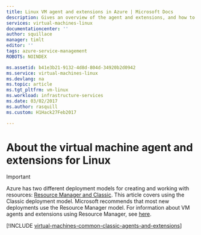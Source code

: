```yaml
---
title: Linux VM agent and extensions in Azure | Microsoft Docs
description: Gives an overview of the agent and extensions, and how to install the agent, using the classic deployment model on a Linux VM.
services: virtual-machines-linux
documentationcenter: ''
author: squillace
manager: timlt
editor: ''
tags: azure-service-management
ROBOTS: NOINDEX

ms.assetid: b41e3b21-9132-4d8d-804d-34920b2d0942
ms.service: virtual-machines-linux
ms.devlang: na
ms.topic: article
ms.tgt_pltfrm: vm-linux
ms.workload: infrastructure-services
ms.date: 03/02/2017
ms.author: rasquill
ms.custom: H1Hack27Feb2017

---
```

# About the virtual machine agent and extensions for Linux
> [!IMPORTANT]
> Azure has two different deployment models for creating and working with resources: [Resource Manager and Classic](../../../resource-manager-deployment-model.md). This article covers using the Classic deployment model. Microsoft recommends that most new deployments use the Resource Manager model. For information about VM agents and extensions using Resource Manager, see [here](../extensions-features.md?toc=%2fazure%2fvirtual-machines%2flinux%2ftoc.json).

[!INCLUDE [virtual-machines-common-classic-agents-and-extensions](../../../../includes/virtual-machines-common-classic-agents-and-extensions.md)]

